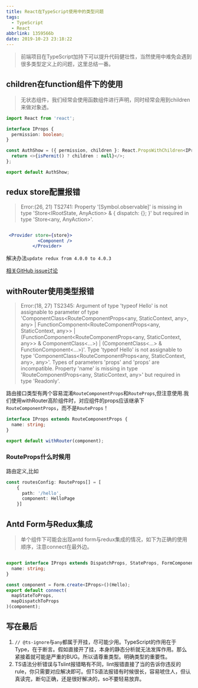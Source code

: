 ```yaml
---
title: React在TypeScript使用中的类型问题
tags:
  - TypeScript
  - React
abbrlink: 1359566b
date: 2019-10-23 23:18:22
---
```

> 前端项目在TypeScript加持下可以提升代码健壮性，当然使用中难免会遇到很多类型定义上的问题，这里总结一番。

## children在function组件下的使用

> 无状态组件，我们经常会使用函数组件进行声明，同时经常会用到children来做对象透。

```typescript
import React from 'react';

interface IProps {
  permission: boolean;
}

const AuthShow = ({ permission, children }: React.PropsWithChildren<IProps>) => {
  return <>{isPermit() ? children : null}</>;
};

export default AuthShow;
```

## redux store配置报错

> Error:(26, 21) TS2741: Property '[Symbol.observable]' is missing in type 'Store<IRootState, AnyAction> & { dispatch: {}; }' but required in type 'Store<any, AnyAction>'.


```jsx

 <Provider store={store}>
            <Component />
          </Provider>
```

解决办法`update redux from 4.0.0 to 4.0.3`

[相关GitHub issue讨论](https://github.com/reduxjs/redux/issues/3466)

## withRouter使用类型报错

> Error:(18, 27) TS2345: Argument of type 'typeof Hello' is not assignable to parameter of type 'ComponentClass<RouteComponentProps<any, StaticContext, any>, any> | FunctionComponent<RouteComponentProps<any, StaticContext, any>> | (FunctionComponent<RouteComponentProps<any, StaticContext, any>> & ComponentClass<...>) | (ComponentClass<...> & FunctionComponent<...>)'.
  Type 'typeof Hello' is not assignable to type 'ComponentClass<RouteComponentProps<any, StaticContext, any>, any>'.
    Types of parameters 'props' and 'props' are incompatible.
      Property 'name' is missing in type 'RouteComponentProps<any, StaticContext, any>' but required in type 'Readonly<IProps>'.

路由接口类型有两个容易混淆`RouteComponentProps`和`RouteProps`,但注意使用.我们使用withRouter高阶组件时，对应组件的props应该继承下`RouteComponentProps`，而不是`RouteProps`！

```typescript
interface IProps extends RouteComponentProps {
  name: string;
}

export default withRouter(component);

```

### RouteProps什么时候用

路由定义,比如

```typescript
const routesConfig: RouteProps[] = [
    {
      path: '/hello',
      component: HelloPage 
    }]
```


## Antd Form与Redux集成

> 单个组件下可能会出现antd form与redux集成的情况，如下为正确的使用顺序，注意connect在最外边。

```typescript

export interface IProps extends DispatchProps, StateProps, FormComponentProps {
  name: string;
}

const component = Form.create<IProps>()(Hello);
export default connect(
  mapStateToProps,
  mapDispatchToProps
)(component);

```

## 写在最后

1. `// @ts-ignore`与`any`都属于开挂，尽可能少用。TypeScript的作用在于Type，在于断言。假如直接开了挂，本身的静态分析就无法发挥作用。那么紧接着就可能是严重的BUG。所以请尊重类型。明确类型的重要性。
2. TS语法分析错误与Tslint报错略有不同，lint报错直接了当的告诉你违反的rule，你只需要对应解决即可。但TS语法报错有时候很长，容易唬住人，但认真读完，断句正确，还是很好解决的，so不要轻易放弃。


